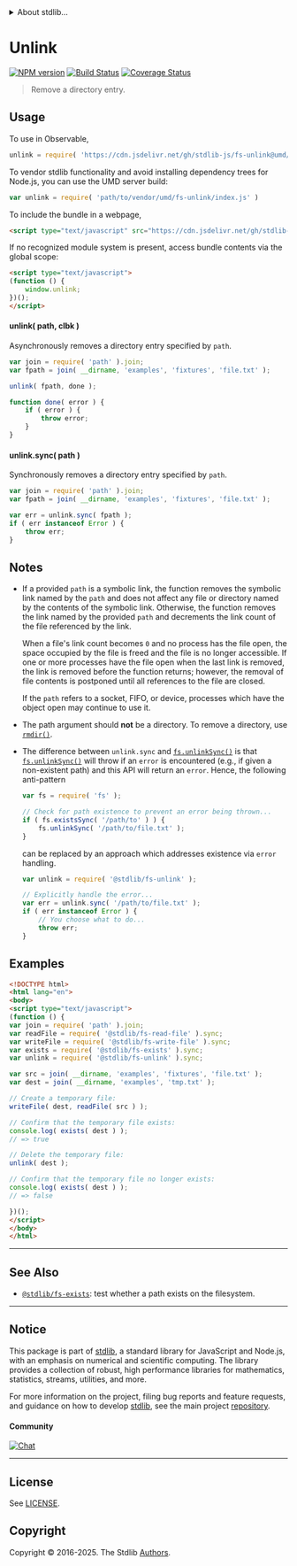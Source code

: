 <!--

@license Apache-2.0

Copyright (c) 2018 The Stdlib Authors.

Licensed under the Apache License, Version 2.0 (the "License");
you may not use this file except in compliance with the License.
You may obtain a copy of the License at

   http://www.apache.org/licenses/LICENSE-2.0

Unless required by applicable law or agreed to in writing, software
distributed under the License is distributed on an "AS IS" BASIS,
WITHOUT WARRANTIES OR CONDITIONS OF ANY KIND, either express or implied.
See the License for the specific language governing permissions and
limitations under the License.

-->


<details>
  <summary>
    About stdlib...
  </summary>
  <p>We believe in a future in which the web is a preferred environment for numerical computation. To help realize this future, we've built stdlib. stdlib is a standard library, with an emphasis on numerical and scientific computation, written in JavaScript (and C) for execution in browsers and in Node.js.</p>
  <p>The library is fully decomposable, being architected in such a way that you can swap out and mix and match APIs and functionality to cater to your exact preferences and use cases.</p>
  <p>When you use stdlib, you can be absolutely certain that you are using the most thorough, rigorous, well-written, studied, documented, tested, measured, and high-quality code out there.</p>
  <p>To join us in bringing numerical computing to the web, get started by checking us out on <a href="https://github.com/stdlib-js/stdlib">GitHub</a>, and please consider <a href="https://opencollective.com/stdlib">financially supporting stdlib</a>. We greatly appreciate your continued support!</p>
</details>

# Unlink

[![NPM version][npm-image]][npm-url] [![Build Status][test-image]][test-url] [![Coverage Status][coverage-image]][coverage-url] <!-- [![dependencies][dependencies-image]][dependencies-url] -->

> Remove a directory entry.



<section class="usage">

## Usage

To use in Observable,

```javascript
unlink = require( 'https://cdn.jsdelivr.net/gh/stdlib-js/fs-unlink@umd/browser.js' )
```

To vendor stdlib functionality and avoid installing dependency trees for Node.js, you can use the UMD server build:

```javascript
var unlink = require( 'path/to/vendor/umd/fs-unlink/index.js' )
```

To include the bundle in a webpage,

```html
<script type="text/javascript" src="https://cdn.jsdelivr.net/gh/stdlib-js/fs-unlink@umd/browser.js"></script>
```

If no recognized module system is present, access bundle contents via the global scope:

```html
<script type="text/javascript">
(function () {
    window.unlink;
})();
</script>
```

#### unlink( path, clbk )

Asynchronously removes a directory entry specified by `path`.

<!-- run-disable -->

```javascript
var join = require( 'path' ).join;
var fpath = join( __dirname, 'examples', 'fixtures', 'file.txt' );

unlink( fpath, done );

function done( error ) {
    if ( error ) {
        throw error;
    }
}
```

#### unlink.sync( path )

Synchronously removes a directory entry specified by `path`.

<!-- run-disable -->

```javascript
var join = require( 'path' ).join;
var fpath = join( __dirname, 'examples', 'fixtures', 'file.txt' );

var err = unlink.sync( fpath );
if ( err instanceof Error ) {
    throw err;
}
```

</section>

<!-- /.usage -->

<section class="notes">

## Notes

-   If a provided `path` is a symbolic link, the function removes the symbolic link named by the `path` and does not affect any file or directory named by the contents of the symbolic link. Otherwise, the function removes the link named by the provided `path` and decrements the link count of the file referenced by the link.

    When a file's link count becomes `0` and no process has the file open, the space occupied by the file is freed and the file is no longer accessible. If one or more processes have the file open when the last link is removed, the link is removed before the function returns; however, the removal of file contents is postponed until all references to the file are closed.

    If the `path` refers to a socket, FIFO, or device, processes which have the object open may continue to use it.

-   The path argument should **not** be a directory. To remove a directory, use [`rmdir()`][@stdlib/fs/rmdir].

-   The difference between `unlink.sync` and [`fs.unlinkSync()`][node-fs] is that [`fs.unlinkSync()`][node-fs] will throw if an `error` is encountered (e.g., if given a non-existent path) and this API will return an `error`. Hence, the following anti-pattern

    <!-- run-disable -->

    ```javascript
    var fs = require( 'fs' );

    // Check for path existence to prevent an error being thrown...
    if ( fs.existsSync( '/path/to' ) ) {
        fs.unlinkSync( '/path/to/file.txt' );
    }
    ```

    can be replaced by an approach which addresses existence via `error` handling.

    <!-- run-disable -->

    ```javascript
    var unlink = require( '@stdlib/fs-unlink' );

    // Explicitly handle the error...
    var err = unlink.sync( '/path/to/file.txt' );
    if ( err instanceof Error ) {
        // You choose what to do...
        throw err;
    }
    ```

</section>

<!-- /.notes -->

<section class="examples">

## Examples

<!-- eslint no-undef: "error" -->

```html
<!DOCTYPE html>
<html lang="en">
<body>
<script type="text/javascript">
(function () {
var join = require( 'path' ).join;
var readFile = require( '@stdlib/fs-read-file' ).sync;
var writeFile = require( '@stdlib/fs-write-file' ).sync;
var exists = require( '@stdlib/fs-exists' ).sync;
var unlink = require( '@stdlib/fs-unlink' ).sync;

var src = join( __dirname, 'examples', 'fixtures', 'file.txt' );
var dest = join( __dirname, 'examples', 'tmp.txt' );

// Create a temporary file:
writeFile( dest, readFile( src ) );

// Confirm that the temporary file exists:
console.log( exists( dest ) );
// => true

// Delete the temporary file:
unlink( dest );

// Confirm that the temporary file no longer exists:
console.log( exists( dest ) );
// => false

})();
</script>
</body>
</html>
```

</section>

<!-- /.examples -->



<!-- Section for related `stdlib` packages. Do not manually edit this section, as it is automatically populated. -->

<section class="related">

* * *

## See Also

-   <span class="package-name">[`@stdlib/fs-exists`][@stdlib/fs/exists]</span><span class="delimiter">: </span><span class="description">test whether a path exists on the filesystem.</span>

</section>

<!-- /.related -->

<!-- Section for all links. Make sure to keep an empty line after the `section` element and another before the `/section` close. -->


<section class="main-repo" >

* * *

## Notice

This package is part of [stdlib][stdlib], a standard library for JavaScript and Node.js, with an emphasis on numerical and scientific computing. The library provides a collection of robust, high performance libraries for mathematics, statistics, streams, utilities, and more.

For more information on the project, filing bug reports and feature requests, and guidance on how to develop [stdlib][stdlib], see the main project [repository][stdlib].

#### Community

[![Chat][chat-image]][chat-url]

---

## License

See [LICENSE][stdlib-license].


## Copyright

Copyright &copy; 2016-2025. The Stdlib [Authors][stdlib-authors].

</section>

<!-- /.stdlib -->

<!-- Section for all links. Make sure to keep an empty line after the `section` element and another before the `/section` close. -->

<section class="links">

[npm-image]: http://img.shields.io/npm/v/@stdlib/fs-unlink.svg
[npm-url]: https://npmjs.org/package/@stdlib/fs-unlink

[test-image]: https://github.com/stdlib-js/fs-unlink/actions/workflows/test.yml/badge.svg?branch=main
[test-url]: https://github.com/stdlib-js/fs-unlink/actions/workflows/test.yml?query=branch:main

[coverage-image]: https://img.shields.io/codecov/c/github/stdlib-js/fs-unlink/main.svg
[coverage-url]: https://codecov.io/github/stdlib-js/fs-unlink?branch=main

<!--

[dependencies-image]: https://img.shields.io/david/stdlib-js/fs-unlink.svg
[dependencies-url]: https://david-dm.org/stdlib-js/fs-unlink/main

-->

[chat-image]: https://img.shields.io/gitter/room/stdlib-js/stdlib.svg
[chat-url]: https://app.gitter.im/#/room/#stdlib-js_stdlib:gitter.im

[stdlib]: https://github.com/stdlib-js/stdlib

[stdlib-authors]: https://github.com/stdlib-js/stdlib/graphs/contributors

[cli-section]: https://github.com/stdlib-js/fs-unlink#cli
[cli-url]: https://github.com/stdlib-js/fs-unlink/tree/cli
[@stdlib/fs-unlink]: https://github.com/stdlib-js/fs-unlink/tree/main

[umd]: https://github.com/umdjs/umd
[es-module]: https://developer.mozilla.org/en-US/docs/Web/JavaScript/Guide/Modules

[deno-url]: https://github.com/stdlib-js/fs-unlink/tree/deno
[deno-readme]: https://github.com/stdlib-js/fs-unlink/blob/deno/README.md
[umd-url]: https://github.com/stdlib-js/fs-unlink/tree/umd
[umd-readme]: https://github.com/stdlib-js/fs-unlink/blob/umd/README.md
[esm-url]: https://github.com/stdlib-js/fs-unlink/tree/esm
[esm-readme]: https://github.com/stdlib-js/fs-unlink/blob/esm/README.md
[branches-url]: https://github.com/stdlib-js/fs-unlink/blob/main/branches.md

[stdlib-license]: https://raw.githubusercontent.com/stdlib-js/fs-unlink/main/LICENSE

[node-fs]: https://nodejs.org/api/fs.html

[@stdlib/fs/rmdir]: https://github.com/stdlib-js/fs-rmdir/tree/umd

<!-- <related-links> -->

[@stdlib/fs/exists]: https://github.com/stdlib-js/fs-exists/tree/umd

<!-- </related-links> -->

</section>

<!-- /.links -->
